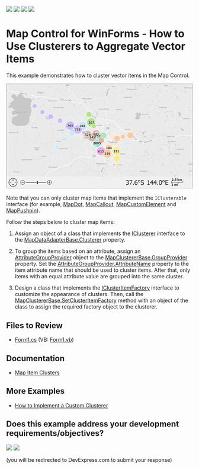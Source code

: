 <!-- default badges list -->
![](https://img.shields.io/endpoint?url=https://codecentral.devexpress.com/api/v1/VersionRange/128575976/24.2.1%2B)
[![](https://img.shields.io/badge/Open_in_DevExpress_Support_Center-FF7200?style=flat-square&logo=DevExpress&logoColor=white)](https://supportcenter.devexpress.com/ticket/details/T311973)
[![](https://img.shields.io/badge/📖_How_to_use_DevExpress_Examples-e9f6fc?style=flat-square)](https://docs.devexpress.com/GeneralInformation/403183)
[![](https://img.shields.io/badge/💬_Leave_Feedback-feecdd?style=flat-square)](#does-this-example-address-your-development-requirementsobjectives)
<!-- default badges end -->

# Map Control for WinForms - How to Use Clusterers to Aggregate Vector Items

This example demonstrates how to cluster vector items in the Map Control.

![A map with clusters of map items](Images/map-item-clusters.png)

Note that you can only cluster map items that implement the `IClusterable` interface (for example, [MapDot](https://docs.devexpress.com/WindowsForms/DevExpress.XtraMap.MapDot?p=netframework), [MapCallout](https://docs.devexpress.com/WindowsForms/DevExpress.XtraMap.MapCallout?p=netframework), [MapCustomElement](https://docs.devexpress.com/WindowsForms/DevExpress.XtraMap.MapCustomElement?p=netframework) and [MapPushpin](https://docs.devexpress.com/WindowsForms/DevExpress.XtraMap.MapPushpin?p=netframework)).

Follow the steps below to cluster map items:

1. Assign an object of a class that implements the [IClusterer](https://docs.devexpress.com/WindowsForms/DevExpress.XtraMap.IClusterer?p=netframework)
interface to the [MapDataAdapterBase.Clusterer](https://docs.devexpress.com/WindowsForms/DevExpress.XtraMap.MapDataAdapterBase.Clusterer?p=netframework) property. 

2. To group the items based on an attribute, assign an [AttributeGroupProvider](https://docs.devexpress.com/WindowsForms/DevExpress.XtraMap.AttributeGroupProvider?p=netframework) object to the [MapClustererBase.GroupProvider](https://docs.devexpress.com/WindowsForms/DevExpress.XtraMap.MapClustererBase.GroupProvider?p=netframework) property. Set the [AttributeGroupProvider.AttributeName](https://docs.devexpress.com/WindowsForms/DevExpress.XtraMap.AttributeGroupProvider.AttributeName?p=netframework) property to the item attribute name that should be used to cluster items. After that, only items with an equal attribute value are grouped into the same cluster.

3. Design a class that implements the [IClusterItemFactory](https://docs.devexpress.com/WindowsForms/DevExpress.XtraMap.IClusterItemFactory?p=netframework) interface to customize the appearance of clusters. Then, call the [MapClustererBase.SetClusterItemFactory](https://docs.devexpress.com/WindowsForms/DevExpress.XtraMap.MapClustererBase.SetClusterItemFactory(DevExpress.XtraMap.IClusterItemFactory)?p=netframework) method with an object of the class to assign the required factory object to the clusterer.


<!-- default file list -->
## Files to Review
* [Form1.cs](./CS/ClustererSample/Form1.cs) (VB: [Form1.vb](./VB/ClustererSample/Form1.vb))
<!-- default file list end -->

## Documentation

- [Map Item Clusters](https://docs.devexpress.com/WindowsForms/114673/controls-and-libraries/map-control/vector-data/clusterers?p=netframework)

## More Examples

- [How to Implement a Custom Clusterer](https://github.com/DevExpress-Examples/how-to-implement-a-custom-clusterer-t312237)
<!-- feedback -->
## Does this example address your development requirements/objectives?

[<img src="https://www.devexpress.com/support/examples/i/yes-button.svg"/>](https://www.devexpress.com/support/examples/survey.xml?utm_source=github&utm_campaign=winforms-map-aggregate-vector-items-using-a-clusterer&~~~was_helpful=yes) [<img src="https://www.devexpress.com/support/examples/i/no-button.svg"/>](https://www.devexpress.com/support/examples/survey.xml?utm_source=github&utm_campaign=winforms-map-aggregate-vector-items-using-a-clusterer&~~~was_helpful=no)

(you will be redirected to DevExpress.com to submit your response)
<!-- feedback end -->
